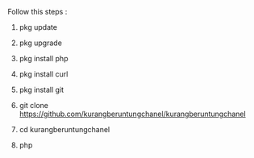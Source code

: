 Follow this steps :

1. pkg update

2. pkg upgrade

3. pkg install php

3. pkg install curl

4. pkg install git

5. git clone https://github.com/kurangberuntungchanel/kurangberuntungchanel

6. cd kurangberuntungchanel

7. php 
